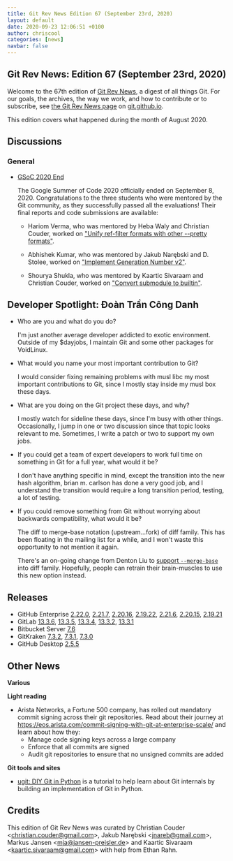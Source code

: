 ```yaml
---
title: Git Rev News Edition 67 (September 23rd, 2020)
layout: default
date: 2020-09-23 12:06:51 +0100
author: chriscool
categories: [news]
navbar: false
---
```


## Git Rev News: Edition 67 (September 23rd, 2020)

Welcome to the 67th edition of [Git Rev News](https://git.github.io/rev_news/rev_news/),
a digest of all things Git. For our goals, the archives, the way we work, and how to contribute or to
subscribe, see [the Git Rev News page](https://git.github.io/rev_news/rev_news/) on [git.github.io](http://git.github.io).

This edition covers what happened during the month of August 2020.

## Discussions

### General

* [GSoC 2020 End](https://summerofcode.withgoogle.com/organizations/4722049416691712/#projects)

  The Google Summer of Code 2020 officially ended on September 8,
  2020. Congratulations to the three students who were mentored by the
  Git community, as they successfully passed all the
  evaluations! Their final reports and code submissions are available:

  * Hariom Verma, who was mentored by Heba Waly and Christian Couder,
    worked on ["Unify ref-filter formats with other --pretty formats"](https://harry-hov.github.io/blogs/posts/the-final-report).

  * Abhishek Kumar, who was mentored by Jakub Narębski and D. Stolee,
    worked on ["Implement Generation Number v2"](https://github.com/abhishekkumar2718/GSoC20/blob/master/README.md).

  * Shourya Shukla, who was mentored by Kaartic Sivaraam and Christian Couder,
    worked on ["Convert submodule to builtin"](https://shouryashukla.blogspot.com/2020/08/the-final-report.html).

<!---
### Reviews
-->

<!---
### Support
-->

## Developer Spotlight: Đoàn Trần Công Danh

* Who are you and what do you do?

  I'm just another average developer addicted to exotic environment.
  Outside of my $dayjobs, I maintain Git and some other packages for
  VoidLinux.

* What would you name your most important contribution to Git?

  I would consider fixing remaining problems with musl libc my most
  important contributions to Git,  since I mostly stay inside my musl
  box these days.

* What are you doing on the Git project these days, and why?

  I mostly watch for sideline these days, since I'm busy with other
  things. Occasionally, I jump in one or two discussion since that topic
  looks relevant to me. Sometimes, I write a patch or two to support my
  own jobs.

* If you could get a team of expert developers to work full time on
  something in Git for a full year, what would it be?

  I don't have anything specific in mind, except the transition into the
  new hash algorithm, brian m. carlson has done a very good job, and
  I understand the transition would require a long transition period,
  testing, a lot of testing.

* If you could remove something from Git without worrying about
  backwards compatibility, what would it be?

  The diff to merge-base notation (upstream...fork) of diff family.
  This has been floating in the mailing list for a while, and I won't
  waste this opportunity to not mention it again.

  There's an on-going change from Denton Liu to [support `--merge-base`](https://public-inbox.org/git/cover.1600600823.git.liu.denton@gmail.com/)
  into diff family. Hopefully, people can retrain their brain-muscles to
  use this new option instead.

## Releases

+ GitHub Enterprise [2.22.0](https://enterprise.github.com/releases/2.22.0/notes),
[2.21.7](https://enterprise.github.com/releases/2.21.7/notes),
[2.20.16](https://enterprise.github.com/releases/2.20.16/notes),
[2.19.22](https://enterprise.github.com/releases/2.19.22/notes),
[2.21.6](https://enterprise.github.com/releases/2.21.6/notes),
[2.20.15](https://enterprise.github.com/releases/2.20.15/notes),
[2.19.21](https://enterprise.github.com/releases/2.19.21/notes)
+ GitLab [13.3.6](https://about.gitlab.com/releases/2020/09/14/gitlab-13-3-6-released/),
[13.3.5](https://about.gitlab.com/releases/2020/09/04/gitlab-13-3-5-released/),
[13.3.4](https://about.gitlab.com/releases/2020/09/02/security-release-gitlab-13-3-3-released/),
[13.3.2](https://about.gitlab.com/releases/2020/08/28/gitlab-13-3-2-released/),
[13.3.1](https://about.gitlab.com/releases/2020/08/25/gitlab-13-3-1-released/)
+ Bitbucket Server [7.6](https://confluence.atlassian.com/bitbucketserver/bitbucket-server-release-notes-872139866.html)
+ GitKraken [7.3.2](https://support.gitkraken.com/release-notes/current),
[7.3.1](https://support.gitkraken.com/release-notes/current),
[7.3.0](https://support.gitkraken.com/release-notes/current)
+ GitHub Desktop [2.5.5](https://desktop.github.com/release-notes/)

## Other News

__Various__


__Light reading__

* Arista Networks, a Fortune 500 company, has rolled out mandatory
  commit signing across their git repositories. Read about their
  journey at
  <https://eos.arista.com/commit-signing-with-git-at-enterprise-scale/>
  and learn about how they:
  * Manage code signing keys across a large company
  * Enforce that all commits are signed
  * Audit git repositories to ensure that no unsigned commits are added

__Git tools and sites__

* [ugit: DIY Git in Python](https://www.leshenko.net/p/ugit/#) is a
  tutorial to help learn about Git internals by building an
  implementation of Git in Python.

## Credits

This edition of Git Rev News was curated by
Christian Couder &lt;<christian.couder@gmail.com>&gt;,
Jakub Narębski &lt;<jnareb@gmail.com>&gt;,
Markus Jansen &lt;<mja@jansen-preisler.de>&gt; and
Kaartic Sivaraam &lt;<kaartic.sivaraam@gmail.com>&gt;
with help from Ethan Rahn.
